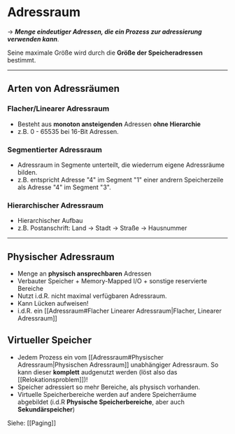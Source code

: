 # Adressraum

-> ***Menge eindeutiger Adressen, die ein Prozess zur adressierung verwenden kann***.

Seine maximale Größe wird durch die **Größe der Speicheradressen** bestimmt.

_____

## Arten von Adressräumen


### Flacher/Linearer Adressraum

* Besteht aus **monoton ansteigenden** Adressen **ohne Hierarchie**
* z.B. 0 - 65535 bei 16-Bit Adressen.


### Segmentierter Adressraum

* Adressraum in Segmente unterteilt, die wiederrum eigene Adressräume bilden.
* z.B. entspricht Adresse "4" im Segment "1" einer andrern Speicherzeile als Adresse "4" im Segment "3".


### Hierarchischer Adressraum

* Hierarchischer Aufbau
* z.B. Postanschrift: Land -> Stadt -> Straße -> Hausnummer

___

## Physischer Adressraum

* Menge an **physisch ansprechbaren** Adressen
* Verbauter Speicher + Memory-Mapped I/O + sonstige reservierte Bereiche
* Nutzt i.d.R. nicht maximal verfügbaren Adressraum.
* Kann Lücken aufweisen!
* i.d.R. ein [[Adressraum#Flacher Linearer Adressraum|Flacher, Linearer Adressraum]]


## Virtueller Speicher

* Jedem Prozess ein vom [[Adressraum#Physischer Adressraum|Physischen Adressraum]] unabhängiger  Adressraum. So kann dieser **komplett** audgenutzt werden (löst also das [[Relokationsproblem]])!
* Speicher adressiert so mehr Bereiche, als physisch vorhanden.
* Virtuelle Speicherbereiche werden auf andere Speicherräume abgebildet (i.d.R **Physische Speicherbereiche**, aber auch **Sekundärspeicher**)

Siehe: [[Paging]]
